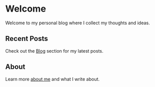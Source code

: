 # Welcome

Welcome to my personal blog where I collect my thoughts and ideas.

## Recent Posts

Check out the [Blog](blog/index.md) section for my latest posts.

## About

Learn more [about me](about.md) and what I write about.
